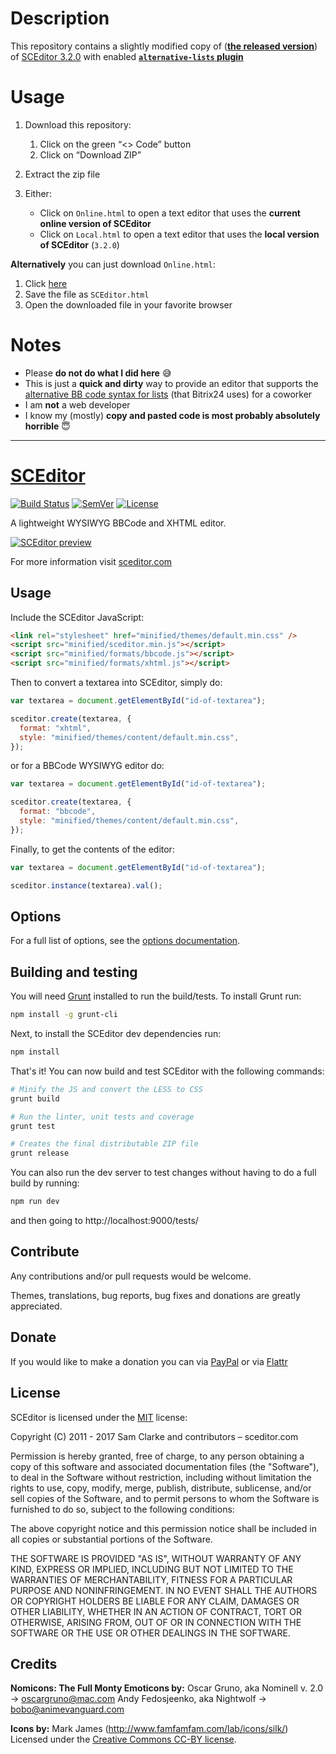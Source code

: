 # Description

This repository contains a slightly modified copy of ([**the released version**](https://github.com/samclarke/SCEditor/releases/download/v3.2.0/sceditor-3.2.0.zip)) of [SCEditor 3.2.0](https://github.com/samclarke/SCEditor/releases/tag/v3.2.0) with enabled **[`alternative-lists` plugin](https://github.com/samclarke/SCEditor/pull/691)**

# Usage

1. Download this repository:

   1. Click on the green “<> Code” button
   2. Click on “Download ZIP”

2. Extract the zip file
3. Either:

   - Click on `Online.html` to open a text editor that uses the **current online version of SCEditor**
   - Click on `Local.html` to open a text editor that uses the **local version of SCEditor** (`3.2.0`)

**Alternatively** you can just download `Online.html`:

1. Click [here](https://raw.githubusercontent.com/MyTooliT/SCEditor/main/Online.html)
2. Save the file as `SCEditor.html`
3. Open the downloaded file in your favorite browser

# Notes

- Please **do not do what I did here** 😅
- This is just a **quick and dirty** way to provide an editor that supports the [alternative BB code syntax for lists](https://helpdesk.bitrix24.com/open/8948499/) (that Bitrix24 uses) for a coworker
- I am **not** a web developer
- I know my (mostly) **copy and pasted code is most probably absolutely horrible** 😇

---

# [SCEditor](http://www.sceditor.com/)

[![Build Status](https://github.com/samclarke/SCEditor/workflows/Node.js%20CI/badge.svg)](https://travis-ci.org/samclarke/SCEditor)
[![SemVer](http://img.shields.io/:semver-✓-brightgreen.svg)](http://semver.org)
[![License](http://img.shields.io/npm/l/sceditor.svg)](https://github.com/samclarke/SCEditor/blob/master/LICENSE.md)

A lightweight WYSIWYG BBCode and XHTML editor.

[![SCEditor preview](https://cdn.rawgit.com/samclarke/SCEditor/49c696b8/preview.svg)](https://www.sceditor.com/)

For more information visit [sceditor.com](http://www.sceditor.com/)

## Usage

Include the SCEditor JavaScript:

```html
<link rel="stylesheet" href="minified/themes/default.min.css" />
<script src="minified/sceditor.min.js"></script>
<script src="minified/formats/bbcode.js"></script>
<script src="minified/formats/xhtml.js"></script>
```

Then to convert a textarea into SCEditor, simply do:

```js
var textarea = document.getElementById("id-of-textarea");

sceditor.create(textarea, {
  format: "xhtml",
  style: "minified/themes/content/default.min.css",
});
```

or for a BBCode WYSIWYG editor do:

```js
var textarea = document.getElementById("id-of-textarea");

sceditor.create(textarea, {
  format: "bbcode",
  style: "minified/themes/content/default.min.css",
});
```

Finally, to get the contents of the editor:

```js
var textarea = document.getElementById("id-of-textarea");

sceditor.instance(textarea).val();
```

## Options

For a full list of options, see the [options documentation](http://www.sceditor.com/documentation/options/).

## Building and testing

You will need [Grunt](http://gruntjs.com/) installed to run the build/tests. To install Grunt run:

```bash
npm install -g grunt-cli
```

Next, to install the SCEditor dev dependencies run:

```bash
npm install
```

That's it! You can now build and test SCEditor with the following commands:

```bash
# Minify the JS and convert the LESS to CSS
grunt build

# Run the linter, unit tests and coverage
grunt test

# Creates the final distributable ZIP file
grunt release
```

You can also run the dev server to test changes without having to do a full
build by running:

```bash
npm run dev
```

and then going to http://localhost:9000/tests/

## Contribute

Any contributions and/or pull requests would be welcome.

Themes, translations, bug reports, bug fixes and donations are greatly appreciated.

## Donate

If you would like to make a donation you can via
[PayPal](https://www.paypal.com/cgi-bin/webscr?cmd=_s-xclick&hosted_button_id=AVJSF5NEETYYG)
or via [Flattr](http://flattr.com/thing/400345/SCEditor)

## License

SCEditor is licensed under the [MIT](/LICENSE.md) license:

Copyright (C) 2011 - 2017 Sam Clarke and contributors – sceditor.com

Permission is hereby granted, free of charge, to any person obtaining a copy of this software and associated documentation files (the "Software"), to deal in the Software without restriction, including without limitation the rights to use, copy, modify, merge, publish, distribute, sublicense, and/or sell copies of the Software, and to permit persons to whom the Software is furnished to do so, subject to the following conditions:

The above copyright notice and this permission notice shall be included in all copies or substantial portions of the Software.

THE SOFTWARE IS PROVIDED "AS IS", WITHOUT WARRANTY OF ANY KIND, EXPRESS OR IMPLIED, INCLUDING BUT NOT LIMITED TO THE WARRANTIES OF MERCHANTABILITY, FITNESS FOR A PARTICULAR PURPOSE AND NONINFRINGEMENT. IN NO EVENT SHALL THE AUTHORS OR COPYRIGHT HOLDERS BE LIABLE FOR ANY CLAIM, DAMAGES OR OTHER LIABILITY, WHETHER IN AN ACTION OF CONTRACT, TORT OR OTHERWISE, ARISING FROM, OUT OF OR IN CONNECTION WITH THE SOFTWARE OR THE USE OR OTHER DEALINGS IN THE SOFTWARE.

## Credits

**Nomicons: The Full Monty Emoticons by:**
Oscar Gruno, aka Nominell v. 2.0 -> oscargruno@mac.com
Andy Fedosjeenko, aka Nightwolf -> bobo@animevanguard.com

**Icons by:**
Mark James (http://www.famfamfam.com/lab/icons/silk/)
Licensed under the [Creative Commons CC-BY license](http://creativecommons.org/licenses/by/3.0/).
